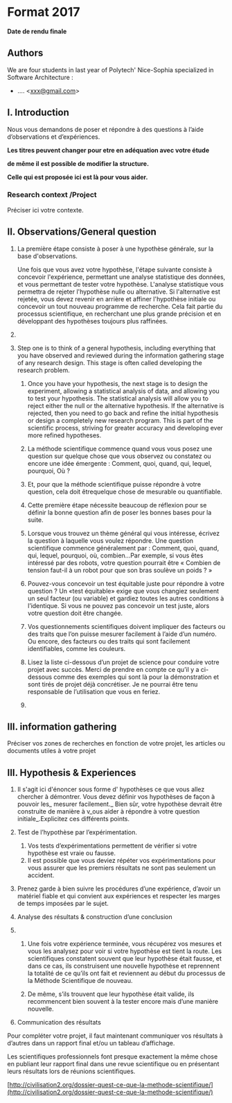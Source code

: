 # Format 2017

**Date de rendu finale**

## Authors

We are four students in last year of Polytech' Nice-Sophia specialized in Software Architecture :

* .... &lt;xxx@gmail.com&gt;

## I. Introduction

Nous vous demandons de poser et répondre à des questions à l’aide d’observations et d’expériences.

**Les titres peuvent changer pour etre en adéquation avec votre étude**

**de même il est possible de modifier la structure.**

**Celle qui est proposée ici est là pour vous aider.**

### Research context /Project

Préciser ici votre contexte.

## II. Observations/General question

1. La première étape consiste à poser à une hypothèse générale, sur la base d'observations.

   Une fois que vous avez votre hypothèse, l'étape suivante consiste à concevoir l'expérience, permettant une analyse statistique des données, et vous permettant de tester votre hypothèse. L'analyse statistique vous permettra de rejeter l'hypothèse nulle ou alternative. Si l'alternative est rejetée, vous devez revenir en arrière et affiner l'hypothèse initiale ou concevoir un tout nouveau programme de recherche. Cela fait partie du processus scientifique, en recherchant une plus grande précision et en développant des hypothèses toujours plus raffinées.

2. 
3. Step one is to think of a general hypothesis, including everything that you have observed and reviewed during the information gathering stage of any research design. This stage is often called developing the research problem.

   1. Once you have your hypothesis, the next stage is to design the experiment, allowing a statistical analysis of data, and allowing you to test your hypothesis. The statistical analysis will allow you to reject either the null or the alternative hypothesis. If the alternative is rejected, then you need to go back and refine the initial hypothesis or design a completely new research program. This is part of the scientific process, striving for greater accuracy and developing ever more refined hypotheses.

   2. La méthode scientifique commence quand vous vous posez une question sur quelque chose que vous observez ou constatez ou encore une idée émergente : Comment, quoi, quand, qui, lequel, pourquoi, Où ?

   3. Et, pour que la méthode scientifique puisse répondre à votre question, cela doit êtrequelque chose de mesurable ou quantifiable.

   4. Cette première étape nécessite beaucoup de réflexion pour se définir la bonne question afin de poser les bonnes bases pour la suite.

   5. Lorsque vous trouvez un thème général qui vous intéresse, écrivez la question à laquelle vous voulez répondre. Une question scientifique commence généralement par : Comment, quoi, quand, qui, lequel, pourquoi, où, combien…Par exemple, si vous êtes intéressé par des robots, votre question pourrait être « Combien de tension faut-il à un robot pour que son bras soulève un poids ? »

   6. Pouvez-vous concevoir un test équitable juste pour répondre à votre question ? Un «test équitable» exige que vous changiez seulement un seul facteur \(ou variable\) et gardiez toutes les autres conditions à l’identique. Si vous ne pouvez pas concevoir un test juste, alors votre question doit être changée.

   7. Vos questionnements scientifiques doivent impliquer des facteurs ou des traits que l’on puisse mesurer facilement à l’aide d’un numéro. Ou encore, des facteurs ou des traits qui sont facilement identifiables, comme les couleurs.

   8. Lisez la liste ci-dessous d’un projet de science pour conduire votre projet avec succès. Merci de prendre en compte ce qu’il y a ci-dessous comme des exemples qui sont là pour la démonstration et sont tirés de projet déjà concrétiser. Je ne pourrai être tenu responsable de l’utilisation que vous en feriez.

   9. 

## III. information gathering

Préciser vos zones de recherches en fonction de votre projet, les articles ou documents utiles à votre projet

## III. Hypothesis & Experiences

1. Il s'agit ici d'énoncer sous forme d' hypothèses ce que vous allez chercher à démontrer. Vous devez définir vos hypothèses de façon à pouvoir les_ mesurer facilement._ Bien sûr, votre hypothèse devrait être construite de manière à v_ous aider à répondre à votre question initiale_.Explicitez ces différents points.
2. Test de l’hypothèse par l’expérimentation.
   1. Vos tests d’expérimentations permettent de vérifier si votre hypothèse est vraie ou fausse. 
   2. Il est possible que vous deviez  répéter vos expérimentations pour vous assurer que les premiers résultats ne sont pas seulement un accident.

1. Prenez garde à bien suivre les procédures d’une expérience, d’avoir un matériel fiable et qui convient aux expériences et respecter les marges de temps imposées par le sujet.

1. Analyse des résultats & construction d’une conclusion

2. 1. Une fois votre expérience terminée, vous récupérez vos mesures et vous les analysez pour voir si votre hypothèse est tient la route. Les scientifiques constatent souvent que leur hypothèse était fausse, et dans ce cas, ils construisent une nouvelle hypothèse et reprennent la totalité de ce qu’ils ont fait et reviennent au début du processus de la Méthode Scientifique de nouveau.

   2. De même, s’ils trouvent que leur hypothèse était valide, ils recommencent bien souvent à la tester encore mais d’une manière nouvelle.
3. Communication des résultats

Pour compléter votre projet, il faut maintenant communiquer vos résultats à d’autres dans un rapport final et/ou un tableau d’affichage.

Les scientifiques professionnels font presque exactement la même chose en publiant leur rapport final dans une revue scientifique ou en présentant leurs résultats lors de réunions scientifiques.

[http://civilisation2.org/dossier-quest-ce-que-la-methode-scientifique/](http://civilisation2.org/dossier-quest-ce-que-la-methode-scientifique/)

